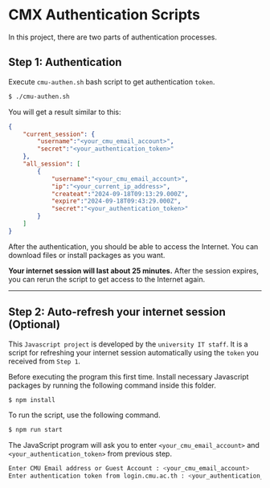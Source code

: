 # CMX Authentication Scripts

In this project, there are two parts of authentication processes.

## Step 1: Authentication
 
Execute `cmu-authen.sh` bash script to get authentication `token`.

```bash
$ ./cmu-authen.sh
```

You will get a result similar to this:

```json
{
	"current_session": {
		"username":"<your_cmu_email_account>",
		"secret":"<your_authentication_token>"
	},
	"all_session": [
		{
			"username":"<your_cmu_email_account>",
			"ip":"<your_current_ip_address>",
			"createat":"2024-09-18T09:13:29.000Z",
			"expire":"2024-09-18T09:43:29.000Z",
			"secret":"<your_authentication_token>"
		}
	]
}
```

After the authentication, you should be able to access the Internet. You can download files or install packages as you want. 

**Your internet session will last about 25 minutes.** After the session expires, you can rerun the script to get access to the Internet again.


------------------------------

## Step 2: Auto-refresh your internet session (Optional) 

This `Javascript project` is developed by the `university IT staff`. It is a script for refreshing your internet session automatically using the `token` you received from `Step 1`.

Before executing the program this first time. Install necessary Javascript packages by running the following command inside this folder.

```bash
$ npm install 
```

To run the script, use the following command.

```bash
$ npm run start
```

The JavaScript program will ask you to enter `<your_cmu_email_account>` and `<your_authentication_token>` from previous step. 

```bash
Enter CMU Email address or Guest Account : <your_cmu_email_account>
Enter authentication token from login.cmu.ac.th : <your_authentication_token>
```


